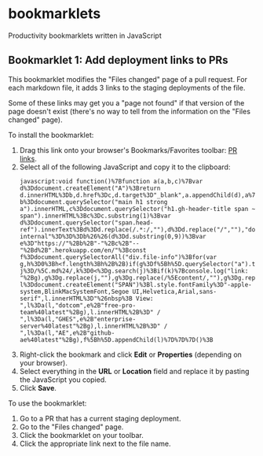 # bookmarklets
Productivity bookmarklets written in JavaScript 

## Bookmarklet 1: Add deployment links to PRs

This bookmarklet modifies the "Files changed" page of a pull request. For each markdown file, it adds 3 links to the  staging deployments of the file. 

Some of these links may get you a "page not found" if that version of the page doesn't exist (there's no way to tell from the information on the "Files changed" page).

To install the bookmarklet:

1. Drag this link onto your browser's Bookmarks/Favorites toolbar: [PR links](#).
1. Select all of the following JavaScript and copy it to the clipboard:
   ```
   javascript:void function()%7Bfunction a(a,b,c)%7Bvar d%3Ddocument.createElement("A")%3Breturn d.innerHTML%3Db,d.href%3Dc,d.target%3D"_blank",a.appendChild(d),a%7Dvar b%3Ddocument.querySelector("main h1 strong a").innerHTML,c%3Ddocument.querySelector("h1.gh-header-title span ~ span").innerHTML%3Bc%3Dc.substring(1)%3Bvar d%3Ddocument.querySelector("span.head-ref").innerText%3Bd%3Dd.replace(/.*:/,""),d%3Dd.replace("/",""),"docs-internal"%3D%3D%3Db%26%26(d%3Dd.substring(0,9))%3Bvar e%3D"https://"%2Bb%2B"-"%2Bc%2B"--"%2Bd%2B".herokuapp.com/en/"%3Bconst f%3Ddocument.querySelectorAll("div.file-info")%3Bfor(var g,h%3D0%3Bh<f.length%3Bh%2B%2B)if(g%3Df%5Bh%5D.querySelector("a").title,0%3D%3D%3Dg.search("data/"))continue%3Belse%7Bvar j%3D/%5C.md%24/,k%3D0<%3Dg.search(j)%3Bif(k)%7Bconsole.log("link: "%2Bg),g%3Dg.replace(j,""),g%3Dg.replace(/%5Econtent/,""),g%3Dg.replace(/%5C/index/,"")%3Bvar l%3Ddocument.createElement("SPAN")%3Bl.style.fontFamily%3D"-apple-system,BlinkMacSystemFont,Segoe UI,Helvetica,Arial,sans-serif",l.innerHTML%3D"%26nbsp%3B View: ",l%3Da(l,"dotcom",e%2B"free-pro-team%40latest"%2Bg),l.innerHTML%2B%3D" / ",l%3Da(l,"GHES",e%2B"enterprise-server%40latest"%2Bg),l.innerHTML%2B%3D" / ",l%3Da(l,"AE",e%2B"github-ae%40latest"%2Bg),f%5Bh%5D.appendChild(l)%7D%7D%7D()%3B
   ```
1. Right-click the bookmark and click **Edit** or **Properties** (depending on your browser).
1. Select everything in the **URL** or **Location** field and replace it by pasting the JavaScript you copied.
1. Click **Save**.

To use the bookmarklet:

1. Go to a PR that has a current staging deployment. 
2. Go to the "Files changed" page. 
3. Click the bookmarklet on your toolbar. 
4. Click the appropriate link next to the file name. 
